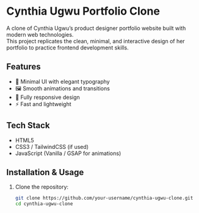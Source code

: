 # Cynthia Ugwu Portfolio Clone

A clone of Cynthia Ugwu’s product designer portfolio website built with modern web technologies.  
This project replicates the clean, minimal, and interactive design of her portfolio to practice frontend development skills.

## Features
- 🎨 Minimal UI with elegant typography
- 🖼️ Smooth animations and transitions
- 📱 Fully responsive design
- ⚡ Fast and lightweight

## Tech Stack
- HTML5
- CSS3 / TailwindCSS (if used)
- JavaScript (Vanilla / GSAP for animations)

## Installation & Usage
1. Clone the repository:
   ```bash
   git clone https://github.com/your-username/cynthia-ugwu-clone.git
   cd cynthia-ugwu-clone
